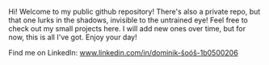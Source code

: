 Hi! Welcome to my public github repository! There's also a private repo, but that one lurks in the shadows, invisible to the untrained eye! 
Feel free to check out my small projects here. I will add new ones over time, but for now, this is all I've got.
Enjoy your day!

Find me on LinkedIn: www.linkedin.com/in/dominik-šoóš-1b0500206
